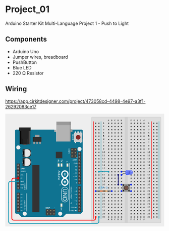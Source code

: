 # Project_01
Arduino Starter Kit Multi-Language Project 1 - Push to Light

## Components
- Arduino Uno
- Jumper wires, breadboard
- PushButton
- Blue LED
- 220 Ω Resistor

## Wiring
https://app.cirkitdesigner.com/project/473058cd-4498-4e97-a3f1-26292083ce17

![One PushButton Illustration](Images/one_button_il.png)
